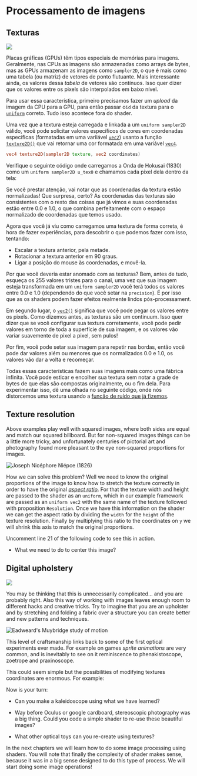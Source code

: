 # Processamento de imagens

## Texturas

![](01.jpg)

Placas gráficas (GPUs) têm tipos especiais de memórias para imagens. Geralmente, nas CPUs as imagens são armazenadas como arrays de bytes, mas as GPUs armazenam as imagens como ```sampler2D```, o que é mais como uma tabela (ou matriz) de vetores de ponto flutuante. Mais interessante ainda, os valores dessa  *tabela* de vetores são contínuos. Isso quer dizer que os valores entre os pixels são interpolados em baixo nível.

Para usar essa característica, primeiro precisamos fazer um *upload* da imagem da CPU para a GPU, para então passar o```id``` da textura para o [```uniform```](../05) correto. Tudo isso acontece fora do shader.

Uma vez que a textura esteja carregada e linkada a um ```uniform sampler2D``` válido, você pode solicitar valores específicos de cores em coordenadas específicas (formatadas em uma variiável [```vec2```](index.html#vec2.md)) usanto a função [```texture2D()```](index.html#texture2D.md) que vai retornar uma cor formatada em uma variável [```vec4```](index.html#vec4.md).

```glsl
vec4 texture2D(sampler2D texture, vec2 coordinates)  
```

Verifique o seguinte código onde carregamos a Onda de Hokusai (1830) como um ```uniform sampler2D u_tex0``` e chamamos cada pixel dela dentro da tela:

<div class="codeAndCanvas" data="texture.frag" data-textures="hokusai.jpg"></div>

Se você prestar atenção, vai notar que as coordenadas da textura estão normalizadas! Que surpresa, certo? As coordenadas das texturas são consistentes com o resto das coisas que já vimos e suas coordenadas estão entre 0.0 e 1.0, o que combina perfeitamente com o espaço normalizado de coordenadas que temos usado. 

Agora que você já viu como carregamos uma textura de forma correta, é hora de fazer experiências, para descobrir o que podemos fazer com isso, tentando:

* Escalar a textura anterior, pela metade.
* Rotacionar a textura anterior em 90 graus.
* Ligar a posição do mouse às coordenadas, e movê-la.

Por que você deveria estar anomado com as texturas? Bem, antes de tudo, esqueça os 255 valores tristes para o canal, uma vez que sua imagem esteja transformada em um ```uniform sampler2D``` você terá todos os valores entre 0.0 e 1.0 (dependendo do que você setar na ```precision```). É  por isso que as os shaders podem fazer efeitos realmente lindos pós-processament.

Em segundo lugar, o [```vec2()```](index.html#vec2.md) significa que você pode pegar os valores entre os pixels. Como dizemos antes, as texturas são um continuum. Isso quer dizer que se você configurar sua textura corretamente, você pode pedir valores em torno de toda a superfície de sua imagem, e os valores vão variar suavemente de pixel a pixel, sem pulos!

Por fim, você pode setar sua imagem para repetir nas bordas, então você pode dar valores além ou menores que os normalizados 0.0 e 1.0, os valores vão dar a volta e recomeçar.

Todas essas características fazem suas imagens mais como uma fábrica infinita. Você pode esticar e encolher sua textura sem notar a grade de bytes de que elas são compostas originalmente, ou o fim dela. Para experimentar isso, dê uma olhada no seguinte código, onde nós distorcemos uma textura usando a [função de ruído que já fizemos](../11/).

<div class="codeAndCanvas" data="texture-noise.frag" data-textures="hokusai.jpg"></div>

## Texture resolution

Above examples play well with squared images, where both sides are equal and match our squared billboard. But for non-squared images things can be a little more tricky, and unfortunately centuries of pictorial art and photography found more pleasant to the eye non-squared proportions for images.

![Joseph Nicéphore Niépce (1826)](nicephore.jpg)

How we can solve this problem? Well we need to know the original proportions of the image to know how to stretch the texture correctly in order to have the original [*aspect ratio*](http://en.wikipedia.org/wiki/Aspect_ratio). For that the texture width and height are passed to the shader as an ```uniform```, which in our example framework are passed as an ```uniform vec2``` with the same name of the texture followed with proposition ```Resolution```. Once we have this information on the shader we can get the aspect ratio by dividing the ```width``` for the ```height``` of the texture resolution. Finally by multiplying this ratio to the coordinates on ```y``` we will shrink this axis to match the original proportions.

Uncomment line 21 of the following code to see this in action.

<div class="codeAndCanvas" data="texture-resolution.frag" data-textures="nicephore.jpg"></div>

* What we need to do to center this image?

## Digital upholstery

![](03.jpg)

You may be thinking that this is unnecessarily complicated... and you are probably right. Also this way of working with images leaves enough room to different hacks and creative tricks. Try to imagine that you are an upholster and by stretching and folding a fabric over a structure you can create better and new patterns and techniques.

![Eadweard's Muybridge study of motion](muybridge.jpg)

This level of craftsmanship links back to some of the first optical experiments ever made. For example on games *sprite animations* are very common, and is inevitably to see on it reminiscence to phenakistoscope, zoetrope and praxinoscope.

This could seem simple but the possibilities of modifying textures coordinates are enormous. For example:

<div class="codeAndCanvas" data="texture-sprite.frag" data-textures="muybridge.jpg"></div>

Now is your turn:

* Can you make a kaleidoscope using what we have learned?

* Way before Oculus or google cardboard, stereoscopic photography was a big thing. Could you code a simple shader to re-use these beautiful images?

<a href=“../edit.php#10/ikeda-03.frag”><canvas id=“custom” class=“canvas” data-fragment-url=“ikeda-03.frag”  width=“520px” height=“200px”></canvas></a>


* What other optical toys can you re-create using textures?

In the next chapters we will learn how to do some image processing using shaders. You will note that finally the complexity of shader makes sense, because it was in a big sense designed to do this type of process. We will start doing some image operations!
